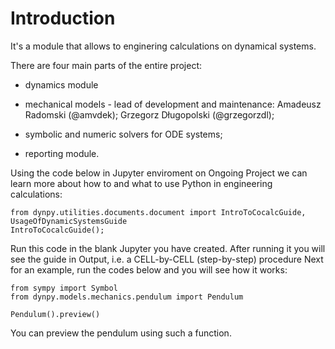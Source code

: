 # Introduction

It's a module that allows to enginering calculations on dynamical systems. 

There are four main parts of the entire project:

- dynamics module

- mechanical models - lead of development and maintenance: Amadeusz Radomski (@amvdek); Grzegorz Długopolski (@grzegorzdl);

- symbolic and numeric solvers for ODE systems;

- reporting module.

Using the code below in Jupyter enviroment on Ongoing Project we can learn more about how to and what to use Python in engineering calculations:

    from dynpy.utilities.documents.document import IntroToCocalcGuide, UsageOfDynamicSystemsGuide
    IntroToCocalcGuide();

Run this code in the blank Jupyter you have created.
After running it you will see the guide in Output, i.e. a CELL-by-CELL (step-by-step) procedure
Next for an example, run the codes below and you will see how it works:

    from sympy import Symbol
    from dynpy.models.mechanics.pendulum import Pendulum
    
    Pendulum().preview()

You can preview the pendulum using such a function.

